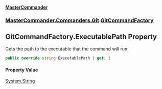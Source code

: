 #### [MasterCommander](MasterCommander.md 'MasterCommander')
### [MasterCommander.Commanders.Git](MasterCommander.md#MasterCommander.Commanders.Git 'MasterCommander.Commanders.Git').[GitCommandFactory](GitCommandFactory.md 'MasterCommander.Commanders.Git.GitCommandFactory')

## GitCommandFactory.ExecutablePath Property

Gets the path to the executable that the command will run.

```csharp
public override string ExecutablePath { get; }
```

#### Property Value
[System.String](https://docs.microsoft.com/en-us/dotnet/api/System.String 'System.String')